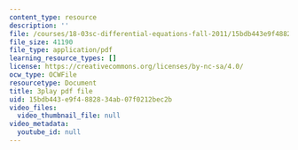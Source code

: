```yaml
---
content_type: resource
description: ''
file: /courses/18-03sc-differential-equations-fall-2011/15bdb443e9f4882834ab07f0212bec2b_3ejfkMHr_DE.pdf
file_size: 41190
file_type: application/pdf
learning_resource_types: []
license: https://creativecommons.org/licenses/by-nc-sa/4.0/
ocw_type: OCWFile
resourcetype: Document
title: 3play pdf file
uid: 15bdb443-e9f4-8828-34ab-07f0212bec2b
video_files:
  video_thumbnail_file: null
video_metadata:
  youtube_id: null
---
```

